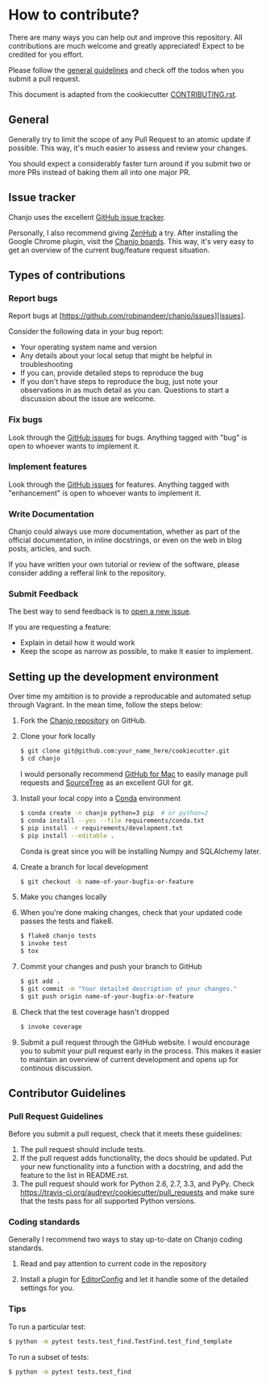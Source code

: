 # How to contribute?
There are many ways you can help out and improve this repository. All contributions are much welcome and greatly appreciated! Expect to be credited for you effort.

Please follow the [general guidelines][pr-guide] and check off the todos when you submit a pull request.

This document is adapted from the cookiecutter [CONTRIBUTING.rst][cookie-contrib].


## General
Generally try to limit the scope of any Pull Request to an atomic update if possible. This way, it's much easier to assess and review your changes.

You should expect a considerably faster turn around if you submit two or more PRs instead of baking them all into one major PR.


## Issue tracker
Chanjo uses the excellent [GitHub issue tracker][issues].

Personally, I also recommend giving [ZenHub][zenhub] a try. After installing the Google Chrome plugin, visit the [Chanjo boards][chanjo-boards]. This way, it's very easy to get an overview of the current bug/feature request situation.


## Types of contributions


### Report bugs
Report bugs at [https://github.com/robinandeer/chanjo/issues][issues].

Consider the following data in your bug report:

- Your operating system name and version
- Any details about your local setup that might be helpful in troubleshooting
- If you can, provide detailed steps to reproduce the bug
- If you don't have steps to reproduce the bug, just note your observations in as much detail as you can. Questions to start a discussion about the issue are welcome.


### Fix bugs
Look through the [GitHub issues][issues] for bugs. Anything tagged with "bug" is open to whoever wants to implement it.


### Implement features
Look through the [GitHub issues][issues] for features. Anything tagged with "enhancement" is open to whoever wants to implement it.


### Write Documentation
Chanjo could always use more documentation, whether as part of the official documentation, in inline docstrings, or even on the web in blog posts, articles, and such.

If you have written your own tutorial or review of the software, please consider adding a refferal link to the repository.


### Submit Feedback
The best way to send feedback is to [open a new issue][issues].

If you are requesting a feature:

- Explain in detail how it would work
- Keep the scope as narrow as possible, to make it easier to implement.


## Setting up the development environment
Over time my ambition is to provide a reproducable and automated setup through Vagrant. In the mean time, follow the steps below:

1. Fork the [Chanjo repository][repo] on GitHub.

2. Clone your fork locally

	```bash
	$ git clone git@github.com:your_name_here/cookiecutter.git
	$ cd chanjo
	```

	I would personally recommend [GitHub for Mac][gh-mac] to easily manage pull requests and [SourceTree][sourcetree] as an excellent GUI for git.

3. Install your local copy into a [Conda][miniconda] environment

	```bash
	$ conda create -n chanjo python=3 pip  # or python=2
	$ conda install --yes --file requirements/conda.txt
	$ pip install -r requirements/development.txt
	$ pip install --editable .
	```

	Conda is great since you will be installing Numpy and SQLAlchemy later.

4. Create a branch for local development

	```bash
	$ git checkout -b name-of-your-bugfix-or-feature
	```

5. Make you changes locally

6. When you're done making changes, check that your updated code passes the tests and flake8.

	```bash
	$ flake8 chanjo tests
	$ invoke test
	$ tox
	```

7. Commit your changes and push your branch to GitHub

	```bash
	$ git add .
	$ git commit -m "Your detailed description of your changes."
	$ git push origin name-of-your-bugfix-or-feature
	```

8. Check that the test coverage hasn't dropped

	```bash
	$ invoke coverage
	```

9. Submit a pull request through the GitHub website. I would encourage you to submit your pull request early in the process. This makes it easier to maintain an overview of current development and opens up for continous discussion.


## Contributor Guidelines

### Pull Request Guidelines
Before you submit a pull request, check that it meets these guidelines:

1. The pull request should include tests.
2. If the pull request adds functionality, the docs should be updated. Put your new functionality into a function with a docstring, and add the feature to the list in README.rst.
3. The pull request should work for Python 2.6, 2.7, 3.3, and PyPy. Check https://travis-ci.org/audreyr/cookiecutter/pull_requests and make sure that the tests pass for all supported Python versions.


### Coding standards
Generally I recommend two ways to stay up-to-date on Chanjo coding standards.

1. Read and pay attention to current code in the repository

2. Install a plugin for [EditorConfig][editorconfig] and let it handle some of the detailed settings for you.


### Tips
To run a particular test:

```bash
$ python -m pytest tests.test_find.TestFind.test_find_template
```

To run a subset of tests:

```bash
$ python -m pytest tests.test_find
```


[chanjo-boards]: https://github.com/robinandeer/chanjo/issues#boards
[cookie-contrib]: https://github.com/audreyr/cookiecutter/blob/master/CONTRIBUTING.rst
[editorconfig]: http://editorconfig.org/
[gh-mac]: https://mac.github.com/
[issues]: https://github.com/robinandeer/chanjo/issues
[miniconda]: http://conda.pydata.org/miniconda.html
[pr-guide]: https://help.github.com/articles/using-pull-requests
[repo]: https://github.com/robinandeer/chanjo
[sourcetree]: http://www.sourcetreeapp.com/
[zenhub]: https://www.zenhub.io/
